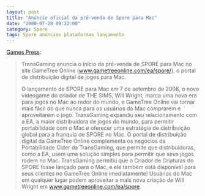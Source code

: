 ```yaml
---
layout: post
title: "Anúncio oficial da pré-venda de Spore para Mac"
date: "2008-07-28 09:22:00"
category: Spore
tags: Spore anúncios plataformas lançamento
---
```


[Games Press](http://www.gamespress.com/):

> TransGaming anuncia o início da pré-venda de SPORE para Mac no site GameTree Online (www.gametreeonline.com/ea/spore/), o portal de distribuição digital de jogos para Mac.
>
> O lançamento de SPORE para Mac em 7 de setembro de 2008, o novo videogame do criador de THE SIMS, Will Wright, marca uma nova era para jogos no Mac ao redor do mundo, e GameTree Online vai tornar mais fácil do que nunca para os usuários do Mac comprarem e aproveitarem o jogo. TransGaming expandiu seu relacionamento com a EA, a maior distribuidora de jogos do mundo, para permitir portabilidade com o Mac e oferecer uma estratégia de distribuição global para a franquia de SPORE no Mac. O portal de distribuição digital da GameTree Online complementa os negócios da Portabilidade Cider da TransGaming, que permite que distribuidoras, como a EA, usem uma solução simples para permitir que seus jogos rodem no Mac. TransGaming permitiu que o Criador de Criaturas do SPORE fosse lançado para o Mac, e ele também está disponível para seus clientes no GameTree Online imediatamente! Usuários do Mac em qualquer lugar podem aproveitar a mais nova criação de Will Wright em www.gametreeonline.com/ea/spore.